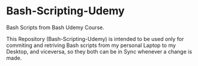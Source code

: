 # Bash-Scripting-Udemy
Bash Scripts from Bash Udemy Course.

This Repository (Bash-Scripting-Udemy) is intended to be used only for commiting and retriving Bash scripts from my personal Laptop to my Desktop, and viceversa, so they both can be in Sync whenever a change is made.

